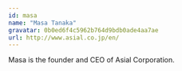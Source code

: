 ```yaml
---
id: masa
name: "Masa Tanaka"
gravatar: 0b0ed6f4c5962b764d9bdb0ade4aa7ae
url: http://www.asial.co.jp/en/
---
```


Masa is the founder and CEO of Asial Corporation.
